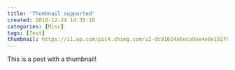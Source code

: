```yaml
---
title: 'Thumbnail supported'
created: 2018-12-24 14:35:10
categories: [Misc]
tags: [Test]
thumbnail: https://i1.wp.com/pic4.zhimg.com/v2-dc91624a6eca9ae4e8e102f0a03ffe78.jpg?h=250
---
```


This is a post with a thumbnail!
